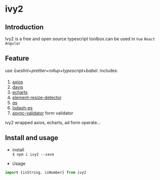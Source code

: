 # ivy2

## Introduction

Ivy2 is a free and open source typescript toolbox.can be used in `Vue` `React` `Angular`

## Feature

use 👍*eslint+prettier+rollup+typescript+babel*. includes:

1. [axios](https://www.axios-http.cn/)
2. [dayjs](https://dayjs.fenxianglu.cn/)
3. [echarts](https://echarts.apache.org/handbook/zh/get-started/)
4. [element-resize-detector](https://www.npmjs.com/package/element-resize-detector)
5. [qs](https://www.npmjs.com/package/qs)
6. [lodash-es](https://www.npmjs.com/package/lodash-es)
7. [async-validator](https://www.npmjs.com/package/async-validator) form validator

ivy2 wrapped axios, echarts, ad form operate...

## Install and usage
* install   
```$ npm i ivy2 --save```

* Usage
```ts
import {isString, isNumber} from ivy2
```
